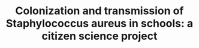 ---
title: "Colonization and transmission of Staphylococcus aureus in schools: a citizen science project"
authors: "**van Tonder AJ**, McCullagh F, McKeand H, Thaw S, Bellis K, Raisen C, Lay E, Aggarwal D, Holmes M, **Parkhill J**, Harrison EM, Kucharski A, Conlan A."
journal: 'Microbial Genomics'
pub_date: '2023-04-19'
pmid: ''
---